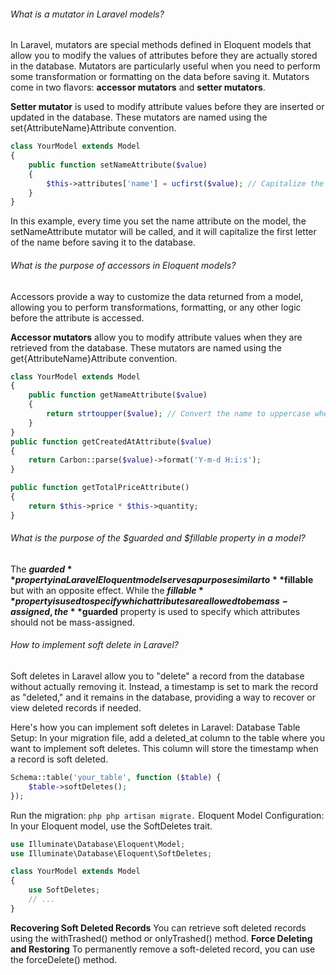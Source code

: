 ###### What is a mutator in Laravel models?
In Laravel, mutators are special methods defined in Eloquent models that allow you to modify the values of attributes before they are actually stored in the database. Mutators 
are particularly useful when you need to perform some transformation or formatting on the data before saving it. Mutators come in two flavors: **accessor mutators** and **setter 
mutators**.

**Setter mutator** is used to modify attribute values before they are inserted or updated in the database. These mutators are named using the set{AttributeName}Attribute convention.
```php
class YourModel extends Model
{
    public function setNameAttribute($value)
    {
        $this->attributes['name'] = ucfirst($value); // Capitalize the first letter before storing in the database
    }
}
```
In this example, every time you set the name attribute on the model, the setNameAttribute mutator will be called, and it will capitalize the first letter of the name before 
saving it to the database.

###### What is the purpose of accessors in Eloquent models?
Accessors provide a way to customize the data returned from a model, allowing you to perform transformations, formatting, or any other logic before the attribute is accessed.

**Accessor mutators** allow you to modify attribute values when they are retrieved from the database. These mutators are named using the get{AttributeName}Attribute convention.
```php
class YourModel extends Model
{
    public function getNameAttribute($value)
    {
        return strtoupper($value); // Convert the name to uppercase when retrieving from the database
    }
}
public function getCreatedAtAttribute($value)
{
    return Carbon::parse($value)->format('Y-m-d H:i:s');
}

public function getTotalPriceAttribute()
{
    return $this->price * $this->quantity;
}
```

###### What is the purpose of the $guarded and $fillable property in a model?
The **$guarded** property in a Laravel Eloquent model serves a purpose similar to **$fillable** but with an opposite effect. While the **$fillable** property is used to specify 
which attributes are allowed to be mass-assigned, the **$guarded** property is used to specify which attributes should not be mass-assigned.

###### How to implement soft delete in Laravel?
Soft deletes in Laravel allow you to "delete" a record from the database without actually removing it. Instead, a timestamp is set to mark the record as "deleted," and it remains 
in the database, providing a way to recover or view deleted records if needed. 

Here's how you can implement soft deletes in Laravel:
Database Table Setup:
In your migration file, add a deleted_at column to the table where you want to implement soft deletes. This column will store the timestamp when a record is soft deleted.
```php
Schema::table('your_table', function ($table) {
    $table->softDeletes();
});
```

Run the migration: ```php php artisan migrate.```
Eloquent Model Configuration:
In your Eloquent model, use the SoftDeletes trait.
```php
use Illuminate\Database\Eloquent\Model;
use Illuminate\Database\Eloquent\SoftDeletes;

class YourModel extends Model
{
    use SoftDeletes;
    // ...
}
```
**Recovering Soft Deleted Records**
You can retrieve soft deleted records using the withTrashed() method or onlyTrashed() method.
**Force Deleting and Restoring**
To permanently remove a soft-deleted record, you can use the forceDelete() method.


